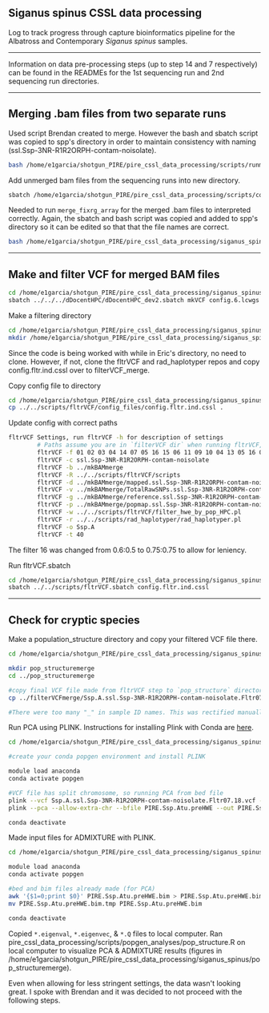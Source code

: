 ## Siganus spinus CSSL data processing

Log to track progress through capture bioinformatics pipeline for the Albatross and Contemporary *Siganus spinus* samples.

---

Information on data pre-processing steps (up to step 14 and 7 respectively) can be found in the READMEs for the 1st sequencing run and 2nd sequencing run directories.

---
## Merging .bam files from two separate runs

Used script Brendan created to merge. However the bash and sbatch script was copied to spp's directory in order to maintain consistency with naming (ssl.Ssp-3NR-R1R2ORPH-contam-noisolate).

```sh 
bash /home/e1garcia/shotgun_PIRE/pire_cssl_data_processing/scripts/runmerge_2runs_cssl_array.bash /home/e1garcia/shotgun_PIRE/pire_cssl_data_processing/siganus_spinus/ Ssp
```

Add unmerged bam files from the sequencing runs into new directory. 

```sh
sbatch /home/e1garcia/shotgun_PIRE/pire_cssl_data_processing/scripts/copyunmerged.sbatch /home/e1garcia/shotgun_PIRE/pire_cssl_data_processing/siganus_spinus/ mergebams_run1run2/ mkBAMmerge
```

Needed to run `merge_fixrg_array` for the merged .bam files to interpreted correctly. Again, the sbatch and bash script was copied and added to spp's directory so it can be edited so that that the file names are correct.

```sh
bash /home/e1garcia/shotgun_PIRE/pire_cssl_data_processing/siganus_spinus/merge_fixrg_array.bash /home/e1garcia/shotgun_PIRE/pire_cssl_data_processing/siganus_spinus/mkBAMmerge/
```

---

## Make and filter VCF for merged BAM files

```sh
cd /home/e1garcia/shotgun_PIRE/pire_cssl_data_processing/siganus_spinus/mkBAMmerge/
sbatch ../../../dDocentHPC/dDocentHPC_dev2.sbatch mkVCF config.6.lcwgs 
```

Make a filtering directory

```sh
cd /home/e1garcia/shotgun_PIRE/pire_cssl_data_processing/siganus_spinus/mkBAMmerge/
mkdir /home/e1garcia/shotgun_PIRE/pire_cssl_data_processing/siganus_spinus/filterVCF_merge
```

Since the code is being worked with while in Eric's directory, no need to clone. However, if not, clone the fltrVCF and rad_haplotyper repos and copy config.fltr.ind.cssl over to filterVCF_merge.

Copy config file to directory

```sh
cd /home/e1garcia/shotgun_PIRE/pire_cssl_data_processing/siganus_spinus/filterVCF_merge
cp ../../scripts/fltrVCF/config_files/config.fltr.ind.cssl .
```

Update config with correct paths

```sh
fltrVCF Settings, run fltrVCF -h for description of settings
        # Paths assume you are in `filterVCF dir` when running fltrVCF, change as necessary
        fltrVCF -f 01 02 03 04 14 07 05 16 15 06 11 09 10 04 13 05 16 07                          # order to run filters in
        fltrVCF -c ssl.Ssp-3NR-R1R2ORPH-contam-noisolate                                          # cutoffs, ie ref description
        fltrVCF -b ../mkBAMmerge                                                                  # path to *.bam files
        fltrVCF -R ../../scripts/fltrVCF/scripts                                                  # path to fltrVCF R scripts
        fltrVCF -d ../mkBAMmerge/mapped.ssl.Ssp-3NR-R1R2ORPH-contam-noisolate.bed                 # bed file used in genotyping
        fltrVCF -v ../mkBAMmerge/TotalRawSNPs.ssl.Ssp-3NR-R1R2ORPH-contam-noisolate.vcf           # vcf file to filter
        fltrVCF -g ../mkBAMmerge/reference.ssl.Ssp-3NR-R1R2ORPH-contam-noisolate.fasta            # reference genome
        fltrVCF -p ../mkBAMmerge/popmap.ssl.Ssp-3NR-R1R2ORPH-contam-noisolate                     # popmap file
        fltrVCF -w ../../scripts/fltrVCF/filter_hwe_by_pop_HPC.pl                                 # path to HWE filter script
        fltrVCF -r ../../scripts/rad_haplotyper/rad_haplotyper.pl                                 # path to rad_haplotyper script
        fltrVCF -o Ssp.A                                                                          # prefix on output files, use to track 
        fltrVCF -t 40                                                                             # number of threads [1]
```
The filter 16 was changed from 0.6:0.5 to 0.75:0.75 to allow for leniency.  

Run fltrVCF.sbatch

```sh
cd /home/e1garcia/shotgun_PIRE/pire_cssl_data_processing/siganus_spinus/filterVCF_merge
sbatch ../../scripts/fltrVCF.sbatch config.fltr.ind.cssl 
```

---

## Check for cryptic species

Make a population_structure directory and copy your filtered VCF file there.

```sh
cd /home/e1garcia/shotgun_PIRE/pire_cssl_data_processing/siganus_spinus/filterVCF_merge

mkdir pop_structuremerge
cd ../pop_structuremerge

#copy final VCF file made from fltrVCF step to `pop_structure` directory
cp ../filterVCFmerge/Ssp.A.ssl.Ssp-3NR-R1R2ORPH-contam-noisolate.Fltr07.18.vcf .

#There were too many "_" in sample ID names. This was rectified manually by editing the VCF using nano as there was issues with bcftools reading the VCF file.
```

Run PCA using PLINK. Instructions for installing Plink with Conda are [here](https://github.com/philippinespire/pire_cssl_data_processing/blob/main/scripts/popgen_analyses/README.md).
```sh
cd /home/e1garcia/shotgun_PIRE/pire_cssl_data_processing/siganus_spinus/pop_structuremerge

#create your conda popgen environment and install PLINK

module load anaconda
conda activate popgen

#VCF file has split chromosome, so running PCA from bed file
plink --vcf Ssp.A.ssl.Ssp-3NR-R1R2ORPH-contam-noisolate.Fltr07.18.vcf --allow-extra-chr --make-bed --out PIRE.Ssp.Atu.preHWE
plink --pca --allow-extra-chr --bfile PIRE.Ssp.Atu.preHWE --out PIRE.Ssp.Atu.preHWE

conda deactivate
```

Made input files for ADMIXTURE with PLINK.
```sh
cd /home/e1garcia/shotgun_PIRE/pire_cssl_data_processing/siganus_spinus/pop_structuremerge

module load anaconda
conda activate popgen

#bed and bim files already made (for PCA)
awk '{$1=0;print $0}' PIRE.Ssp.Atu.preHWE.bim > PIRE.Ssp.Atu.preHWE.bim.tmp
mv PIRE.Ssp.Atu.preHWE.bim.tmp PIRE.Ssp.Atu.preHWE.bim

conda deactivate
```
Copied `*.eigenval`, `*.eigenvec`, & `*.Q` files to local computer. Ran pire_cssl_data_processing/scripts/popgen_analyses/pop_structure.R on local computer to visualize PCA & ADMIXTURE results (figures in /home/e1garcia/shotgun_PIRE/pire_cssl_data_processing/siganus_spinus/pop_structuremerge).

Even when allowing for less stringent settings, the data wasn't looking great. I spoke with Brendan and it was decided to not proceed with the following steps.
